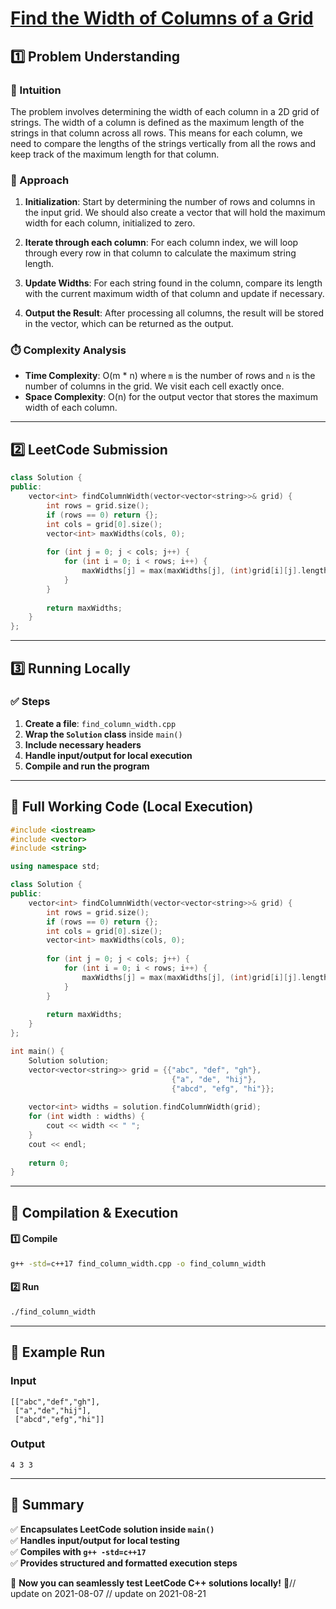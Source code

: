 # **[Find the Width of Columns of a Grid](https://leetcode.com/problems/find-the-width-of-columns-of-a-grid/description/)**  

## **1️⃣ Problem Understanding**  
### **📌 Intuition**  
The problem involves determining the width of each column in a 2D grid of strings. The width of a column is defined as the maximum length of the strings in that column across all rows. This means for each column, we need to compare the lengths of the strings vertically from all the rows and keep track of the maximum length for that column.

### **🚀 Approach**  
1. **Initialization**: Start by determining the number of rows and columns in the input grid. We should also create a vector that will hold the maximum width for each column, initialized to zero.
  
2. **Iterate through each column**: For each column index, we will loop through every row in that column to calculate the maximum string length.

3. **Update Widths**: For each string found in the column, compare its length with the current maximum width of that column and update if necessary.

4. **Output the Result**: After processing all columns, the result will be stored in the vector, which can be returned as the output.

### **⏱️ Complexity Analysis**  
- **Time Complexity**: O(m * n) where `m` is the number of rows and `n` is the number of columns in the grid. We visit each cell exactly once.
- **Space Complexity**: O(n) for the output vector that stores the maximum width of each column.

---  

## **2️⃣ LeetCode Submission**  
```cpp
class Solution {
public:
    vector<int> findColumnWidth(vector<vector<string>>& grid) {
        int rows = grid.size();
        if (rows == 0) return {};
        int cols = grid[0].size();
        vector<int> maxWidths(cols, 0);
        
        for (int j = 0; j < cols; j++) {
            for (int i = 0; i < rows; i++) {
                maxWidths[j] = max(maxWidths[j], (int)grid[i][j].length());
            }
        }
        
        return maxWidths;
    }
};
```  

---  

## **3️⃣ Running Locally**  
### **✅ Steps**  
1. **Create a file**: `find_column_width.cpp`  
2. **Wrap the `Solution` class** inside `main()`  
3. **Include necessary headers**  
4. **Handle input/output for local execution**  
5. **Compile and run the program**  

---  

## **📝 Full Working Code (Local Execution)**  
```cpp
#include <iostream>
#include <vector>
#include <string>

using namespace std;

class Solution {
public:
    vector<int> findColumnWidth(vector<vector<string>>& grid) {
        int rows = grid.size();
        if (rows == 0) return {};
        int cols = grid[0].size();
        vector<int> maxWidths(cols, 0);
        
        for (int j = 0; j < cols; j++) {
            for (int i = 0; i < rows; i++) {
                maxWidths[j] = max(maxWidths[j], (int)grid[i][j].length());
            }
        }
        
        return maxWidths;
    }
};

int main() {
    Solution solution;
    vector<vector<string>> grid = {{"abc", "def", "gh"},
                                    {"a", "de", "hij"},
                                    {"abcd", "efg", "hi"}};
    
    vector<int> widths = solution.findColumnWidth(grid);
    for (int width : widths) {
        cout << width << " ";
    }
    cout << endl;
    
    return 0;
}
```  

---  

## **🔧 Compilation & Execution**  
#### **1️⃣ Compile**  
```bash
g++ -std=c++17 find_column_width.cpp -o find_column_width
```  

#### **2️⃣ Run**  
```bash
./find_column_width
```  

---  

## **🎯 Example Run**  
### **Input**  
```
[["abc","def","gh"],
 ["a","de","hij"],
 ["abcd","efg","hi"]]
```  
### **Output**  
```
4 3 3 
```  

---  

## **📌 Summary**  
✅ **Encapsulates LeetCode solution inside `main()`**  
✅ **Handles input/output for local testing**  
✅ **Compiles with `g++ -std=c++17`**  
✅ **Provides structured and formatted execution steps**  

🚀 **Now you can seamlessly test LeetCode C++ solutions locally!** 🚀// update on 2021-08-07
// update on 2021-08-21
